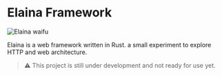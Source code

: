 # Elaina Framework

![Elaina waifu](https://encrypted-tbn0.gstatic.com/images?q=tbn:ANd9GcSTMktix2Y-20tTIeLMCHpOYPm9Ff0LfLR0Nw&s)

Elaina is a web framework written in Rust.
a small experiment to explore HTTP and web architecture.

> ⚠️ This project is still under development and not ready for use yet.


